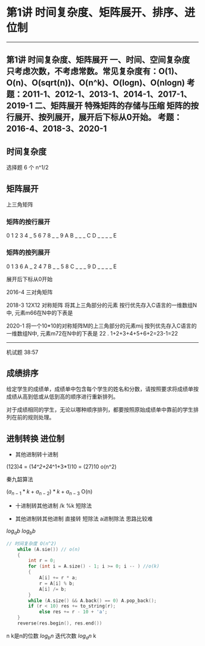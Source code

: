 # 第1讲 时间复杂度、矩阵展开、排序、进位制

---
第1讲 时间复杂度、矩阵展开
一、时间、空间复杂度
	只考虑次数，不考虑常数。常见复杂度有：O(1)、O(n)、O(sqrt(n))、O(n^k)、O(logn)、O(nlogn)
	考题：2011-1、2012-1、2013-1、2014-1、2017-1、2019-1
二、矩阵展开
	特殊矩阵的存储与压缩
	矩阵的按行展开、按列展开，展开后下标从0开始。
	考题：2016-4、2018-3、2020-1
---

## 时间复杂度 

选择题 6 个
n^1/2

## 矩阵展开

上三角矩阵

### 矩阵的按行展开

0 1 2 3 4
_ 5 6 7 8
_ _ 9 A B
_ _ _ C D
_ _ _ _ E

### 矩阵的按列展开

0 1 3 6 A
_ 2 4 7 B
_ _ 5 8 C
_ _ _ 9 D
_ _ _ _ E

展开后下标从0开始

2016-4
 三对角矩阵

2018-3
 12X12 对称矩阵 将其上三角部分的元素 按行优先存入C语言的一维数组N中, 元素m66在N中的下表是

2020-1
将一个10*10的对称矩阵M的上三角部分的元素mij 按列优先存入C语言的一维数组N中, 元素m72在N中的下表是 22 .
1+2+3+4+5+6+2=23-1=22

----

机试题 38:57

## 成绩排序

给定学生的成绩单，成绩单中包含每个学生的姓名和分数，请按照要求将成绩单按成绩从高到低或从低到高的顺序进行重新排列。

对于成绩相同的学生，无论以哪种顺序排列，都要按照原始成绩单中靠前的学生排列在前的规则处理。

## 进制转换 进位制 

* 其他进制转十进制

(123)4 = (1*4^2+2*4^1+3*1)10 = (27)10
o(n^2)

秦九韶算法

$( a_{n-1}  * k + a_{n-2}) * k + a_{n-3}$
O(n)

* 十进制转其他进制
/k
%k
短除法 

* 其他进制转其他进制
直接转
短除法 a进制除法 思路比较难

$log_{a}b$
$log_{b}b$

```C++
// 时间复杂度 O(n^2)
	while (A.sie()) // o(n)
    {
        int r = 0;
        for (int i = A.size() - 1; i >= 0; i -- ) //o(k)
        {
            A[i] += r * a;
            r = A[i] % b;
            A[i] /= b;
        }
        while (A.size() && A.back() == 0) A.pop_back();
        if (r < 10) res += to_string(r);
            else res += r - 10 + 'a';
    }
    reverse(res.begin(), res.end())
```
n 
k是n的位数
$log_{b}n$ 迭代次数
$log_{a}n$ k